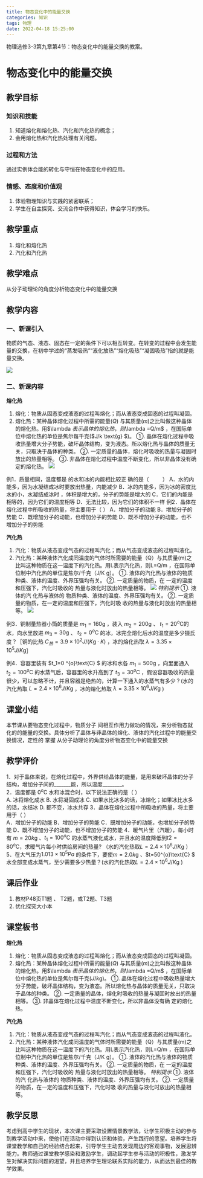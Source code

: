 ```yaml
---
title: 物态变化中的能量交换
categories: 知识
tags: 物理
date: 2022-04-18 15:25:00
---
```

物理选修3-3第九章第4节：物态变化中的能量交换的教案。
<!--more-->
# 物态变化中的能量交换
## 教学目标
### 知识和技能
1. 知道熔化和熔化热、汽化和汽化热的概念；
2. 会用熔化热和汽化热处理有关问题。
### 过程和方法
通过实例体会能的转化与守恒在物态变化中的应用。
### 情感、态度和价值观
1. 体验物理知识与实践的紧密联系；   
2. 学生在自主探究、交流合作中获得知识，体会学习的快乐。
## 教学重点
1. 熔化和熔化热
2. 汽化和汽化热
## 教学难点
从分子动理论的角度分析物态变化中的能量交换
## 教学内容
### 一、新课引入
物质的气态、液态、固态在一定的条件下可以相互转变。在转变的过程中会发生能量的交换，在初中学过的“蒸发吸热”“液化放热”“熔化吸热”“凝固吸热”指的就是能量交换。
<!-- 复习知识，提出问题，导入课题 -->
![](https://cdn.jsdelivr.net/gh/63cheng/album/202204181604960.png)
### 二、新课内容
**熔化热**
1. 熔化：物质从固态变成液态的过程叫熔化；而从液态变成固态的过程叫凝固。
2. 熔化热：某种晶体熔化过程中所需的能量($Q$) 与其质量($m$)之比叫做这种晶体的熔化热。用$\lambda $表示晶体的熔化热，则$\lambda =Q/m$ ，在国际单位中熔化热的单位是焦尔每千克($J/k \text{g} $)。
①. 晶体在熔化过程中吸收热量增大分子势能，破坏晶体结构，变为液态。所以熔化热与晶体的质量无关，只取决于晶体的种类。
②. 一定质量的晶体，熔化时吸收的热量与凝固时放出的热量相等。
③. 非晶体在熔化过程中温度不断变化，所以非晶体没有确 定的熔化热。
![](https://cdn.jsdelivr.net/gh/63cheng/album/202204181615715.png)

例1．质量相同，温度都是 的水和冰的内能相比较正 确的是（　 　 ）
A．水的内能多，因为水凝结成冰时要放出热量，内能减少
B．冰的内能多，因为冰的密度比水的小，水凝结成冰时 ，体积是增大的，分子的势能是增大的
C．它们的内能是相等的，因为它们的温度相等
D．无法比较，因为它们的体积不一样
例2．晶体在熔化过程中所吸收的热量，将主要用于（      ）
A．增加分子的动能
B．增加分子的势能
C．既增加分子的动能，也增加分子的势能
D．既不增加分子的动能，也不增加分子的势能

**汽化热**
1. 汽化：物质从液态变成气态的过程叫汽化；而从气态变成液态的过程叫液化。
2. 汽化热：某种液体汽化成同温度的气体时所需要的能量（Q）与其质量(m)之比叫这种物质在这一温度下的汽化热。用L表示汽化热，则L=Q/m ，在国际单位制中汽化热的单位是焦尔/千克（J/K g）。
①. 液体的汽化热与液体的物质种类、液体的温度、外界压强均有关。
②. 一定质量的物质，在 一定的温度和压强下，汽化时吸收的 热量与液化时放出的热量相等。
![](https://cdn.jsdelivr.net/gh/63cheng/album/202204181618064.png)
*特别提示*
①. 液体的汽 化热与液体的 物质种类、液体的温度、外界压强均有关。
②. 一定质量的物质，在一定的温度和压强下，汽化时吸 收的热量与液化时放出的热量相等。
![](https://cdn.jsdelivr.net/gh/63cheng/album/202204181618308.png)


例3．铜制量热器小筒的质量是 $m_1=160\text{g}$ ，装入 $m_2=200\text{g}$ 、 $t_1=20 ^{o}\text{C}$的水，向水里放进 $m_3=30\text{g}$ 、 $t_2=0 ^{o}\text{C}$ 的冰，冰完全熔化后水的温度是多少摄氏度？［铜的比热 $C_热=3.9 \times 10^2 J/(K\text{g}\cdot K)$ ，冰的熔化热取 $\lambda=3.35 \times 10^5  J/K\text{g}$］

例4．容器里装有 $t_1=0 ^{o}\text{C} $ 的冰和水各 $m_1=500 \text{g}$  ，向里面通入 $t_2=100 ^{o}\text{C}$ 的水蒸气后，容器里的水升高到了 $t_3=30 ^{o}\text{C}$ ，假设容器吸收的热量很少，可以忽略不计，并且容器是绝热的，计算一下通入的水蒸气有多少？(水的汽化热取 $L =2.4\times 10^6 J/K\text{g}$ ，冰的熔化热取 $\lambda =3.35\times 10^6 J/K\text{g}$ )
## 课堂小结
本节课从要物态变化过程中，物质分子 间相互作用力做功的情况，来分析物态就化的的能量的交换。具体分析了晶体与非晶体的熔化、液体的汽化过程中的能量交换情况，定性的 掌握 从分子动理论的角度分析物态变化中的能量交换

## 教学评价
1．对于晶体来说，在熔化过程中，外界供给晶体的能量，是用来破坏晶体的分子结构，增加分子间的_______能，所以温度________。          
2．温度都是 $0 ^{o}\text{C}$ 水和冰混合时，以下说法正确的是（  ）                                   
A. 冰将熔化成水 
B. 水将凝固成冰
C. 如果水比冰多的话，冰熔化；如果冰比水多的话，水结冰
D. 都不变，冰水共存
3．晶体在熔化过程中所吸收的热量，将主要用于（      ）                                
A．增加分子的动能
B．增加分子的势能
C．既增加分子的动能，也增加分子的势能
D．既不增加分子的动能，也不增加分子的势能
4．暖气片里（汽暖），每小时有 $m=20k\text{g}$ 、$t_1=100 ^{o}\text{C}$ 的水蒸气液化成水，并且水的温度降低到$t2=80^{o}\text{C}$，求暖气片每小时供给房间的热量? （水的汽化热取$L=2.4\times 10^6 J/K\text{g}$ ）
5．在大气压为$1.013\times 10^5 Pa$ 的条件下，要使$m=2.0k\text{g}$ 、$t=50^{o}\text{C} $ 水全部变成水蒸气，至少需要多少热量？(水的汽化热取$L=2.4\times 10^6 J/K\text{g}$ )

## 课后作业
1. 教材P48页T1题 、 T2题，或T2题、T3题
2. 优化探究大小本
## 课堂板书
**熔化热**
1. 熔化：物质从固态变成液态的过程叫熔化；而从液态变成固态的过程叫凝固。
2. 熔化热：某种晶体熔化过程中所需的能量($Q$) 与其质量($m$)之比叫做这种晶体的熔化热。用$\lambda $表示晶体的熔化热，则$\lambda =Q/m$ ，在国际单位中熔化热的单位是焦尔每千克($J/k\text{g}$)。
①. 晶体在熔化过程中吸收热量增大分子势能，破坏晶体结构，变为液态。所以熔化热与晶体的质量无关，只取决于晶体的种类。
②. 一定质量的晶体，熔化时吸收的热量与凝固时放出的热量相等。
③. 非晶体在熔化过程中温度不断变化，所以非晶体没有确 定的熔化热。

**汽化热**
1. 汽化：物质从液态变成气态的过程叫汽化；而从气态变成液态的过程叫液化。
2. 汽化热：某种液体汽化成同温度的气体时所需要的能量（Q）与其质量(m)之比叫这种物质在这一温度下的汽化热。用L表示汽化热，则L=Q/m ，在国际单位制中汽化热的单位是焦尔/千克（J/K g）。
①. 液体的汽化热与液体的物质种类、液体的温度、外界压强均有关。
②. 一定质量的物质，在 一定的温度和压强下，汽化时吸收的 热量与液化时放出的热量相等。
*特别提示*
①. 液体的汽 化热与液体的 物质种类、液体的温度、外界压强均有关。
②. 一定质量的物质，在一定的温度和压强下，汽化时吸 收的热量与液化时放出的热量相等。
## 教学反思
考虑到高中学生的现状，本次课主要采取设置情景教学法，让学生积极主动的参与到教学活动中来，使他们在活动中得到认识和体验，产生践行的愿望。培养学生将课堂教学和自己的经验结合起来，引导学生主动去发现周边的客观事物，发展思辨能力。教师通过课堂教学感染和激励学生，调动起学生参与活动的积极性，激发学生对解决实际问题的渴望，并且培养学生理论联系实际的能力，从而达到最佳的教学效果。